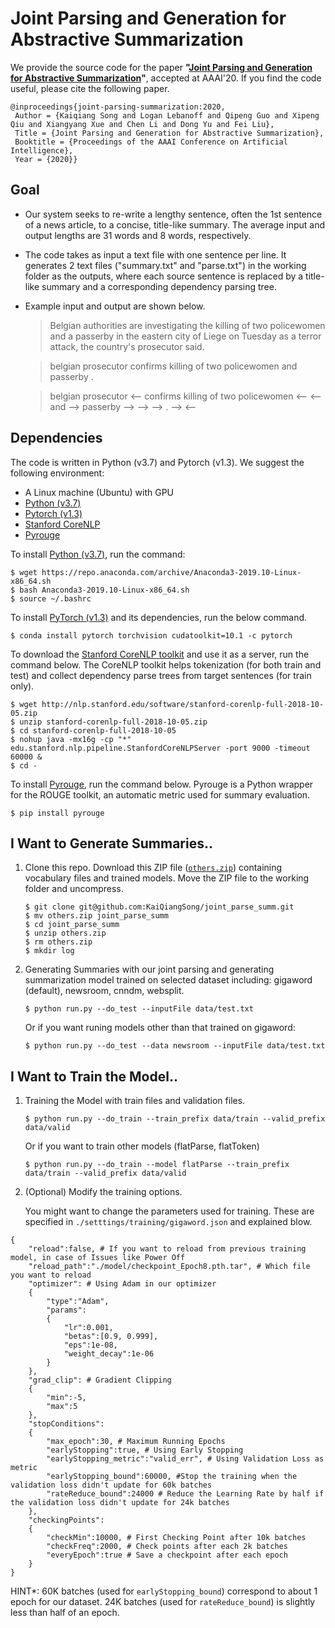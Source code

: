 # Joint Parsing and Generation for Abstractive Summarization

We provide the source code for the paper **"[Joint Parsing and Generation for Abstractive Summarization](http://i2u.world/kqsong/paper/aaai_kaiqiang_1.pdf)"**, accepted at AAAI'20. If you find the code useful, please cite the following paper. 

    @inproceedings{joint-parsing-summarization:2020,
     Author = {Kaiqiang Song and Logan Lebanoff and Qipeng Guo and Xipeng Qiu and Xiangyang Xue and Chen Li and Dong Yu and Fei Liu},
     Title = {Joint Parsing and Generation for Abstractive Summarization},
     Booktitle = {Proceedings of the AAAI Conference on Artificial Intelligence},
     Year = {2020}}

## Goal

* Our system seeks to re-write a lengthy sentence, often the 1st sentence of a news article, to a concise, title-like summary. The average input and output lengths are 31 words and 8 words, respectively. 

* The code takes as input a text file with one sentence per line. It generates 2 text files ("summary.txt" and "parse.txt") in the working folder as the outputs, where each source sentence is replaced by a title-like summary and a corresponding dependency parsing tree.

* Example input and output are shown below. 
  > Belgian authorities are investigating the killing of two policewomen and a passerby in the eastern city of Liege on Tuesday as a terror attack, the country's prosecutor said.

  > belgian prosecutor confirms killing of two policewomen and passerby .

  > belgian prosecutor <-- confirms killing of two policewomen <-- <-- and --> passerby --> --> --> . --> <-- 


## Dependencies

The code is written in Python (v3.7) and Pytorch (v1.3). We suggest the following environment:

* A Linux machine (Ubuntu) with GPU
* [Python (v3.7)](https://www.anaconda.com/download/)
* [Pytorch (v1.3)](https://pytorch.org/)
* [Stanford CoreNLP](https://stanfordnlp.github.io/CoreNLP)
* [Pyrouge](https://pypi.org/project/pyrouge/)

To install [Python (v3.7)](https://www.anaconda.com/download/), run the command:
```
$ wget https://repo.anaconda.com/archive/Anaconda3-2019.10-Linux-x86_64.sh
$ bash Anaconda3-2019.10-Linux-x86_64.sh
$ source ~/.bashrc
```

To install [PyTorch (v1.3)](https://pytorch.org/) and its dependencies, run the below command.
```
$ conda install pytorch torchvision cudatoolkit=10.1 -c pytorch
```

To download the [Stanford CoreNLP toolkit](https://stanfordnlp.github.io/CoreNLP) and use it as a server, run the command below. The CoreNLP toolkit helps tokenization (for both train and test) and collect dependency parse trees from target sentences (for train only).
```
$ wget http://nlp.stanford.edu/software/stanford-corenlp-full-2018-10-05.zip
$ unzip stanford-corenlp-full-2018-10-05.zip
$ cd stanford-corenlp-full-2018-10-05
$ nohup java -mx16g -cp "*" edu.stanford.nlp.pipeline.StanfordCoreNLPServer -port 9000 -timeout 60000 &
$ cd -
```
To install [Pyrouge](https://pypi.org/project/pyrouge/), run the command below. Pyrouge is a Python wrapper for the ROUGE toolkit, an automatic metric used for summary evaluation.  
```
$ pip install pyrouge
```

## I Want to Generate Summaries..

1. Clone this repo. Download this ZIP  file ([`others.zip`](http://i2u.world/kqsong/model/aaai2020_kaiqiang_1/others.zip)) containing vocabulary files and trained models. Move the ZIP file to the working folder and uncompress.
    ```
    $ git clone git@github.com:KaiQiangSong/joint_parse_summ.git
    $ mv others.zip joint_parse_summ
    $ cd joint_parse_summ
    $ unzip others.zip
    $ rm others.zip
    $ mkdir log
    ```

2. Generating Summaries with our joint parsing and generating summarization model trained on selected dataset including: gigaword (default), newsroom, cnndm, websplit.
    ```
    $ python run.py --do_test --inputFile data/test.txt
    ```
    Or if you want runing models other than that trained on gigaword:
    ```
    $ python run.py --do_test --data newsroom --inputFile data/test.txt
    ```
   
## I Want to Train the Model..
1. Training the Model with train files and validation files.
    ```
    $ python run.py --do_train --train_prefix data/train --valid_prefix data/valid
    ```
    Or if you want to train other models (flatParse, flatToken)
    ```
    $ python run.py --do_train --model flatParse --train_prefix data/train --valid_prefix data/valid
    ```

2. (Optional) Modify the training options.
    
    You might want to change the parameters used for training. These are specified in `./setttings/training/gigaword.json` and explained blow.
    
```
{
	"reload":false, # If you want to reload from previous training model, in case of Issues like Power Off
	"reload_path":"./model/checkpoint_Epoch8.pth.tar", # Which file you want to reload
	"optimizer": # Using Adam in our optimizer
	{
		"type":"Adam",
		"params":
		{
			"lr":0.001,
			"betas":[0.9, 0.999],
			"eps":1e-08,
			"weight_decay":1e-06
		}
	},
	"grad_clip": # Gradient Clipping
	{
		"min":-5,
		"max":5
	},
	"stopConditions":
	{
		"max_epoch":30, # Maximum Running Epochs
		"earlyStopping":true, # Using Early Stopping
		"earlyStopping_metric":"valid_err", # Using Validation Loss as metric 
		"earlyStopping_bound":60000, #Stop the training when the validation loss didn't update for 60k batches
		"rateReduce_bound":24000 # Reduce the Learning Rate by half if the validation loss didn't update for 24k batches 
	},
	"checkingPoints":
	{
		"checkMin":10000, # First Checking Point after 10k batches
		"checkFreq":2000, # Check points after each 2k batches
		"everyEpoch":true # Save a checkpoint after each epoch
	}
}
```

HINT*: 60K batches (used for `earlyStopping_bound`) correspond to about 1 epoch for our dataset. 24K batches (used for `rateReduce_bound`) is slightly less than half of an epoch.
